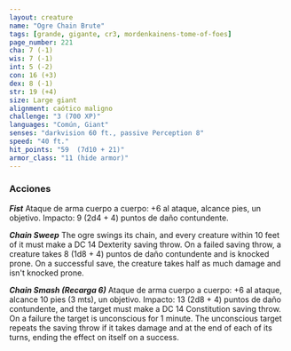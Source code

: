 ```yaml
---
layout: creature
name: "Ogre Chain Brute"
tags: [grande, gigante, cr3, mordenkainens-tome-of-foes]
page_number: 221
cha: 7 (-1)
wis: 7 (-1)
int: 5 (-2)
con: 16 (+3)
dex: 8 (-1)
str: 19 (+4)
size: Large giant
alignment: caótico maligno
challenge: "3 (700 XP)"
languages: "Común, Giant"
senses: "darkvision 60 ft., passive Perception 8"
speed: "40 ft."
hit_points: "59  (7d10 + 21)"
armor_class: "11 (hide armor)"
---
```


### Acciones

***Fist*** Ataque de arma cuerpo a cuerpo: +6 al ataque, alcance pies, un objetivo. Impacto: 9 (2d4 + 4) puntos de daño contundente.

***Chain Sweep*** The ogre swings its chain, and every creature within 10 feet of it must make a DC 14 Dexterity saving throw. On a failed saving throw, a creature takes 8 (1d8 + 4) puntos de daño contundente and is knocked prone. On a successful save, the creature takes half as much damage and isn't knocked prone.

***Chain Smash (Recarga 6)*** Ataque de arma cuerpo a cuerpo: +6 al ataque, alcance 10 pies (3 mts), un objetivo. Impacto: 13 (2d8 + 4) puntos de daño contundente, and the target must make a DC 14 Constitution saving throw. On a failure the target is unconscious for 1 minute. The unconscious target repeats the saving throw if it takes damage and at the end of each of its turns, ending the effect on itself on a success.